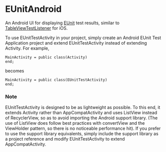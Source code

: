 # EUnitAndroid
An Android UI for displaying [EUnit](https://github.com/remobjects/EUnit) test results, similar to [TableViewTestListener](https://github.com/remobjects/EUnit/blob/master/Sources/iOS/TableViewTestListener.pas) for iOS.

To use EUnitTestActivity in your project, simply create an Android EUnit Test Application project and extend EUnitTestActivity instead of extending Activity. For example,
```
MainActivity = public class(Activity)
end;
```
becomes
```
MainActivity = public class(EUnitTestActivity)
end;
```

### Note
EUnitTestActivity is designed to be as lightweight as possible. To this end, it extends Activity rather than AppCompatActivity and uses ListView instead of RecyclerView, so as to avoid importing the Android support library. (The use of ListView does follow best practices with convertView and the ViewHolder pattern, so there is no noticeable performance hit). If you prefer to use the support library equivalents, simply include the support library as a project reference and modify EUnitTestActivity to extend AppCompatActivity.
